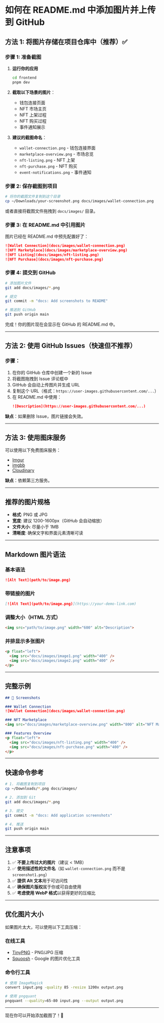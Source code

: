 # 如何在 README.md 中添加图片并上传到 GitHub

## 方法 1: 将图片存储在项目仓库中（推荐）✅

### 步骤 1: 准备截图

1. **运行你的应用**
   ```bash
   cd frontend
   pnpm dev
   ```

2. **截取以下场景的图片**：
   - 钱包连接页面
   - NFT 市场主页
   - NFT 上架过程
   - NFT 购买过程
   - 事件通知展示

3. **建议的截图命名**：
   - `wallet-connection.png` - 钱包连接界面
   - `marketplace-overview.png` - 市场总览
   - `nft-listing.png` - NFT 上架
   - `nft-purchase.png` - NFT 购买
   - `event-notifications.png` - 事件通知

### 步骤 2: 保存截图到项目

```bash
# 将你的截图文件复制到这个目录
cp ~/Downloads/your-screenshot.png docs/images/wallet-connection.png
```

或者直接将截图文件拖拽到 `docs/images/` 目录。

### 步骤 3: 在 README.md 中引用图片

图片已经在 README.md 中预先配置好了：

```markdown
![Wallet Connection](docs/images/wallet-connection.png)
![NFT Marketplace](docs/images/marketplace-overview.png)
![NFT Listing](docs/images/nft-listing.png)
![NFT Purchase](docs/images/nft-purchase.png)
```

### 步骤 4: 提交到 GitHub

```bash
# 添加图片文件
git add docs/images/*.png

# 提交
git commit -m "docs: Add screenshots to README"

# 推送到 GitHub
git push origin main
```

完成！你的图片现在会显示在 GitHub 的 README.md 中。

---

## 方法 2: 使用 GitHub Issues（快速但不推荐）

### 步骤：

1. 在你的 GitHub 仓库中创建一个新的 Issue
2. 将截图拖拽到 Issue 评论框中
3. GitHub 会自动上传图片并生成 URL
4. 复制这个 URL（格式：`https://user-images.githubusercontent.com/...`）
5. 在 README.md 中使用：
   ```markdown
   ![Description](https://user-images.githubusercontent.com/...)
   ```

**缺点**：如果删除 Issue，图片链接会失效。

---

## 方法 3: 使用图床服务

可以使用以下免费图床服务：
- [Imgur](https://imgur.com/)
- [imgbb](https://imgbb.com/)
- [Cloudinary](https://cloudinary.com/)

**缺点**：依赖第三方服务。

---

## 推荐的图片规格

- **格式**: PNG 或 JPG
- **宽度**: 建议 1200-1600px（GitHub 会自动缩放）
- **文件大小**: 尽量小于 1MB
- **清晰度**: 确保文字和界面元素清晰可读

---

## Markdown 图片语法

### 基本语法
```markdown
![Alt Text](path/to/image.png)
```

### 带链接的图片
```markdown
[![Alt Text](path/to/image.png)](https://your-demo-link.com)
```

### 调整大小（HTML 方式）
```markdown
<img src="path/to/image.png" width="600" alt="Description">
```

### 并排显示多张图片
```markdown
<p float="left">
  <img src="docs/images/image1.png" width="400" />
  <img src="docs/images/image2.png" width="400" />
</p>
```

---

## 完整示例

```markdown
## 📸 Screenshots

### Wallet Connection
![Wallet Connection](docs/images/wallet-connection.png)

### NFT Marketplace
<img src="docs/images/marketplace-overview.png" width="800" alt="NFT Marketplace">

### Features Overview
<p float="left">
  <img src="docs/images/nft-listing.png" width="400" />
  <img src="docs/images/nft-purchase.png" width="400" />
</p>
```

---

## 快速命令参考

```bash
# 1. 将截图复制到项目
cp ~/Downloads/*.png docs/images/

# 2. 添加到 Git
git add docs/images/*.png

# 3. 提交
git commit -m "docs: Add application screenshots"

# 4. 推送
git push origin main
```

---

## 注意事项

1. ✅ **不要上传过大的图片**（建议 < 1MB）
2. ✅ **使用描述性的文件名**（如 `wallet-connection.png` 而不是 `screenshot1.png`）
3. ✅ **提供 Alt 文本**用于可访问性
4. ✅ **确保图片版权**属于你或可自由使用
5. ✅ **考虑使用 WebP 格式**以获得更好的压缩比

---

## 优化图片大小

如果图片太大，可以使用以下工具压缩：

### 在线工具
- [TinyPNG](https://tinypng.com/) - PNG/JPG 压缩
- [Squoosh](https://squoosh.app/) - Google 的图片优化工具

### 命令行工具
```bash
# 使用 ImageMagick
convert input.png -quality 85 -resize 1200x output.png

# 使用 pngquant
pngquant --quality=65-80 input.png --output output.png
```

---

现在你可以开始添加截图了！🎉

